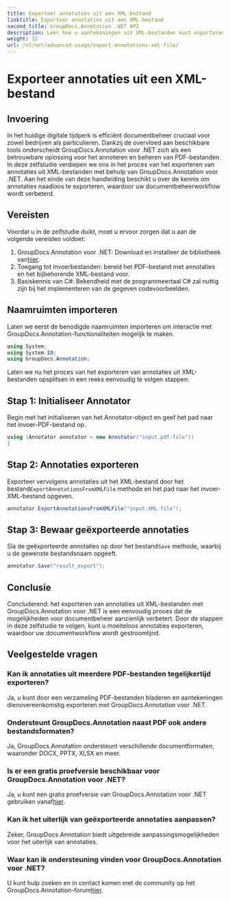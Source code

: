 ```yaml
---
title: Exporteer annotaties uit een XML-bestand
linktitle: Exporteer annotaties uit een XML-bestand
second_title: GroupDocs.Annotation .NET API
description: Leer hoe u aantekeningen uit XML-bestanden kunt exporteren met GroupDocs.Annotation voor .NET, waardoor uw documentbeheerworkflow efficiënt wordt vereenvoudigd.
weight: 11
url: /nl/net/advanced-usage/export-annotations-xml-file/
---
```


# Exporteer annotaties uit een XML-bestand

## Invoering
In het huidige digitale tijdperk is efficiënt documentbeheer cruciaal voor zowel bedrijven als particulieren. Dankzij de overvloed aan beschikbare tools onderscheidt GroupDocs.Annotation voor .NET zich als een betrouwbare oplossing voor het annoteren en beheren van PDF-bestanden. In deze zelfstudie verdiepen we ons in het proces van het exporteren van annotaties uit XML-bestanden met behulp van GroupDocs.Annotation voor .NET. Aan het einde van deze handleiding beschikt u over de kennis om annotaties naadloos te exporteren, waardoor uw documentbeheerworkflow wordt verbeterd.
## Vereisten
Voordat u in de zelfstudie duikt, moet u ervoor zorgen dat u aan de volgende vereisten voldoet:
1.  GroupDocs.Annotation voor .NET: Download en installeer de bibliotheek van[hier](https://releases.groupdocs.com/annotation/net/).
2. Toegang tot invoerbestanden: bereid het PDF-bestand met annotaties en het bijbehorende XML-bestand voor.
3. Basiskennis van C#: Bekendheid met de programmeertaal C# zal nuttig zijn bij het implementeren van de gegeven codevoorbeelden.

## Naamruimten importeren
Laten we eerst de benodigde naamruimten importeren om interactie met GroupDocs.Annotation-functionaliteiten mogelijk te maken.
```csharp
using System;
using System.IO;
using GroupDocs.Annotation;
```

Laten we nu het proces van het exporteren van annotaties uit XML-bestanden opsplitsen in een reeks eenvoudig te volgen stappen:
## Stap 1: Initialiseer Annotator
Begin met het initialiseren van het Annotator-object en geef het pad naar het invoer-PDF-bestand op.
```csharp
using (Annotator annotator = new Annotator("input.pdf-file"))
{
```
## Stap 2: Annotaties exporteren
 Exporteer vervolgens annotaties uit het XML-bestand door het bestand`ExportAnnotationsFromXMLFile` methode en het pad naar het invoer-XML-bestand opgeven.
```csharp
annotator.ExportAnnotationsFromXMLFile("input.XML-file");
```
## Stap 3: Bewaar geëxporteerde annotaties
 Sla de geëxporteerde annotaties op door het bestand`Save` methode, waarbij u de gewenste bestandsnaam opgeeft.
```csharp
annotator.Save("result_export");
```

## Conclusie
Concluderend: het exporteren van annotaties uit XML-bestanden met GroupDocs.Annotation voor .NET is een eenvoudig proces dat de mogelijkheden voor documentbeheer aanzienlijk verbetert. Door de stappen in deze zelfstudie te volgen, kunt u moeiteloos annotaties exporteren, waardoor uw documentworkflow wordt gestroomlijnd.
## Veelgestelde vragen
### Kan ik annotaties uit meerdere PDF-bestanden tegelijkertijd exporteren?
Ja, u kunt door een verzameling PDF-bestanden bladeren en aantekeningen dienovereenkomstig exporteren met GroupDocs.Annotation voor .NET.
### Ondersteunt GroupDocs.Annotation naast PDF ook andere bestandsformaten?
Ja, GroupDocs.Annotation ondersteunt verschillende documentformaten, waaronder DOCX, PPTX, XLSX en meer.
### Is er een gratis proefversie beschikbaar voor GroupDocs.Annotation voor .NET?
 Ja, u kunt een gratis proefversie van GroupDocs.Annotation voor .NET gebruiken vanaf[hier](https://releases.groupdocs.com/).
### Kan ik het uiterlijk van geëxporteerde annotaties aanpassen?
Zeker, GroupDocs.Annotation biedt uitgebreide aanpassingsmogelijkheden voor het uiterlijk van annotaties.
### Waar kan ik ondersteuning vinden voor GroupDocs.Annotation voor .NET?
 U kunt hulp zoeken en in contact komen met de community op het GroupDocs.Annotation-forum[hier](https://forum.groupdocs.com/c/annotation/10).